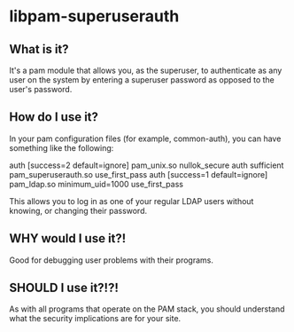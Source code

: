 libpam-superuserauth
====================

What is it?
-----------

It's a pam module that allows you, as the superuser, to authenticate as any
user on the system by entering a superuser password as opposed to the user's
password.

How do I use it?
----------------

In your pam configuration files (for example, common-auth), you can have
something like the following:

auth   [success=2 default=ignore]  pam_unix.so nullok_secure
auth    sufficient  pam_superuserauth.so use_first_pass
auth   [success=1 default=ignore]  pam_ldap.so minimum_uid=1000 use_first_pass

This allows you to log in as one of your regular LDAP users without knowing, or
changing their password.

WHY would I use it?!
--------------------

Good for debugging user problems with their programs.

SHOULD I use it?!?!
-------------------

As with all programs that operate on the PAM stack, you should understand what
the security implications are for your site.
